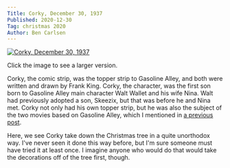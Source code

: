 ```yaml
---
Title: Corky, December 30, 1937
Published: 2020-12-30
Tag: christmas 2020
Author: Ben Carlsen
---
```


[![Corky, December 30, 1937](http://blog.arkholt.com/media/decstrips2020/30-Corky-371226-H.jpg)](http://blog.arkholt.com/media/decstrips2020/30-Corky-371226-H.jpg)

Click the image to see a larger version.

Corky, the comic strip, was the topper strip to Gasoline Alley, and both were written and drawn by Frank King. Corky, the character, was the first son born to Gasoline Alley main character Walt Wallet and his wife Nina. Walt had previously adopted a son, Skeezix, but that was before he and Nina met. Corky not only had his own topper strip, but he was also the subject of the two movies based on Gasoline Alley, which I mentioned in [a previous post](http://blog.arkholt.com/gasoline-alley-6).

Here, we see Corky take down the Christmas tree in a quite unorthodox way. I've never seen it done this way before, but I'm sure someone must have tried it at least once. I imagine anyone who would do that would take the decorations off of the tree first, though.
